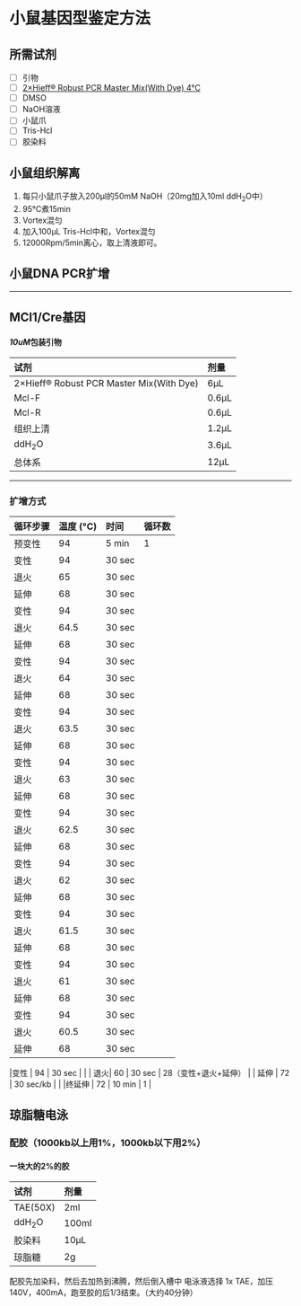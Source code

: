 # 小鼠基因型鉴定方法
## 所需试剂
- [ ] 引物
- [ ] [2×Hieff® Robust PCR Master Mix(With Dye) 4°C](https://www.yeasen.com/products/detail/544)
- [ ] DMSO
- [ ] NaOH溶液
- [ ] 小鼠爪
- [ ] Tris-Hcl
- [ ] 胶染料
## 小鼠组织解离
1. 每只小鼠爪子放入200μl的50mM NaOH（20mg加入10ml ddH<sub>2</sub>O中）
2. 95°C煮15min
3. Vortex混匀
4. 加入100μL Tris-Hcl中和，Vortex混匀
5. 12000Rpm/5min离心，取上清液即可。

## 小鼠DNA PCR扩增
***
## MCl1/Cre基因

#### *10uM*包装引物
|试剂|剂量|
|:--|:--|
|2×Hieff® Robust PCR Master Mix(With Dye)|6μL|
|Mcl-F|0.6μL|
|Mcl-R|0.6μL|
|组织上清|1.2μL|
|ddH<sub>2</sub>O|3.6μL|
|总体系|12μL|

***
### 扩增方式

| 循环步骤 | 温度 (°C) | 时间  | 循环数 |
|:--|:--|:--|:--|
| 预变性 | 94 |5 min  |1  |
| 变性 | 94 | 30 sec |  |
| 退火 | 65 | 30 sec |  |
| 延伸 | 68 | 30 sec |  |
| 变性 | 94 | 30 sec |  |
| 退火 | 64.5 | 30 sec |  |
| 延伸 | 68 | 30 sec |  |
| 变性 | 94 | 30 sec |  |
| 退火 | 64 | 30 sec |  |
| 延伸 | 68 | 30 sec |  |
| 变性 | 94 | 30 sec |  |
| 退火 | 63.5 | 30 sec |  |
| 延伸 | 68 | 30 sec |  |
| 变性 | 94 | 30 sec |  |
| 退火 | 63 | 30 sec |  |
| 延伸 | 68 | 30 sec |  |
| 变性 | 94 | 30 sec |  |
| 退火 | 62.5 | 30 sec |  |
| 延伸 | 68 | 30 sec |  |
| 变性 | 94 | 30 sec |  |
| 退火 | 62 | 30 sec |  |
| 延伸 | 68 | 30 sec |  |
| 变性 | 94 | 30 sec |  |
| 退火 | 61.5 | 30 sec |  |
| 延伸 | 68 | 30 sec |  |
| 变性 | 94 | 30 sec |  |
| 退火 | 61 | 30 sec |  |
| 延伸 | 68 | 30 sec |  |
| 变性 | 94 | 30 sec |  |
| 退火 | 60.5 | 30 sec |  |
| 延伸 | 68 | 30 sec |  |

|变性  | 94 | 30 sec |  |
| 退火| 60 | 30 sec | 28（变性+退火+延伸） |
| 延伸 | 72 | 30 sec/kb  |  |
|终延伸  | 72 | 10 min | 1 |

## 琼脂糖电泳
### 配胶（1000kb以上用1%，1000kb以下用2%）
#### 一块大的2%的胶
| 试剂 | 剂量 |
|:--|:--|
|TAE(50X)|2ml|
|ddH<sub>2</sub>O|100ml|
|胶染料|10μL|
|琼脂糖|2g|

配胶先加染料，然后去加热到沸腾，然后倒入槽中
电泳液选择 1x TAE，加压140V，400mA，跑至胶的后1/3结束。（大约40分钟）
